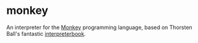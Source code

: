 # monkey

An interpreter for the [Monkey](https://https://monkeylang.org) programming language, 
based on Thorsten Ball's fantastic [interpreterbook](https://interpreterbook.com).